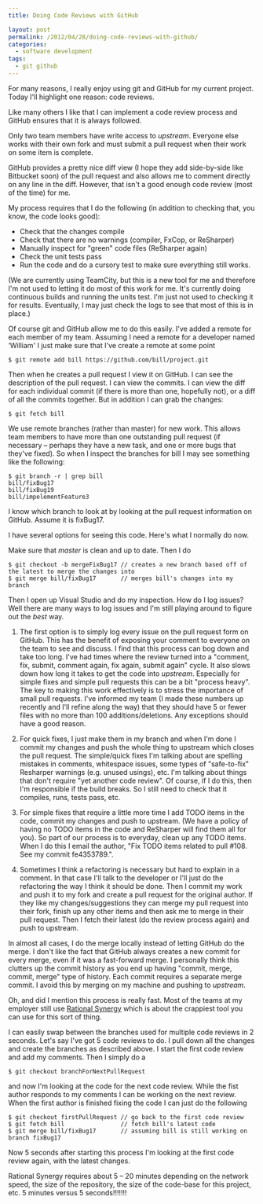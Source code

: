 ```yaml
---
title: Doing Code Reviews with GitHub

layout: post
permalink: /2012/04/28/doing-code-reviews-with-github/
categories:
  - software development
tags:
  - git github
---
```

For many reasons, I really enjoy using git and GitHub for my current project. Today I'll highlight one reason: code reviews.

<!--more-->

Like many others I like that I can implement a code review process and GitHub ensures that it is always followed.

Only two team members have write access to *upstream*. Everyone else works with their own fork and must submit a pull request when their work on some item is complete.

GitHub provides a pretty nice diff view (I hope they add side-by-side like Bitbucket soon) of the pull request and also allows me to comment directly on any line in the diff. However, that isn't a good enough code review (most of the time) for me.

My process requires that I do the following (in addition to checking that, you know, the code looks good):

  * Check that the changes compile
  * Check that there are no warnings (compiler, FxCop, or ReSharper)
  * Manually inspect for "green" code files (ReSharper again)
  * Check the unit tests pass
  * Run the code and do a cursory test to make sure everything still works.

(We are currently using TeamCity, but this is a new tool for me and therefore I'm not used to letting it do most of this work for me. It's currently doing continuous builds and running the units test. I'm just not used to checking it for results. Eventually, I may just check the logs to see that most of this is in place.)

Of course git and GitHub allow me to do this easily. I've added a remote for each member of my team. Assuming I need a remote for a developer named &#8216;William' I just make sure that I've create a remote at some point

    $ git remote add bill https://github.com/bill/project.git


Then when he creates a pull request I view it on GitHub. I can see the description of the pull request. I can view the commits. I can view the diff for each individual commit (if there is more than one, hopefully not), or a diff of all the commits together. But in addition I can grab the changes:

    $ git fetch bill


We use remote branches (rather than master) for new work. This allows team members to have more than one outstanding pull request (if necessary &#8211; perhaps they have a new task, and one or more bugs that they've fixed). So when I inspect the branches for bill I may see something like the following:

    $ git branch -r | grep bill
    bill/fixBug17
    bill/fixBug19
    bill/impelementFeature3


I know which branch to look at by looking at the pull request information on GitHub. Assume it is fixBug17.

I have several options for seeing this code. Here's what I normally do now.

Make sure that *master* is clean and up to date. Then I do

    $ git checkout -b mergeFixBug17 // creates a new branch based off of the latest to merge the changes into
    $ git merge bill/fixBug17       // merges bill's changes into my branch


Then I open up Visual Studio and do my inspection. How do I log issues? Well there are many ways to log issues and I'm still playing around to figure out the *best* way.

  1. The first option is to simply log every issue on the pull request form on GitHub. This has the benefit of exposing your comment to everyone on the team to see and discuss. I find that this process can bog down and take too long. I've had times where the review turned into a "comment, fix, submit, comment again, fix again, submit again" cycle. It also slows down how long it takes to get the code into *upstream*. Especially for simple fixes and simple pull requests this can be a bit "process heavy". The key to making this work effectively is to stress the importance of small pull requests. I've informed my team (I made these numbers up recently and I'll refine along the way) that they should have 5 or fewer files with no more than 100 additions/deletions. Any exceptions should have a good reason.

  2. For quick fixes, I just make them in my branch and when I'm done I commit my changes and push the whole thing to upstream which closes the pull request. The simple/quick fixes I'm talking about are spelling mistakes in comments, whitespace issues, some types of "safe-to-fix" Resharper warnings (e.g. unused usings), etc. I'm talking about things that don't require "yet another code review". Of course, if I do this, then I'm responsible if the build breaks. So I still need to check that it compiles, runs, tests pass, etc.

  3. For simple fixes that require a little more time I add TODO items in the code, commit my changes and push to upstream. (We have a policy of having no TODO items in the code and ReSharper will find them all for you). So part of our process is to everyday, clean up any TODO items. When I do this I email the author, "Fix TODO items related to pull #108. See my commit fe4353789.".

  4. Sometimes I think a refactoring is necessary but hard to explain in a comment. In that case I'll talk to the developer or I'll just do the refactoring the way I think it should be done. Then I commit my work and push it to my fork and create a pull request for the original author. If they like my changes/suggestions they can merge my pull request into their fork, finish up any other items and then ask me to merge in their pull request. Then I fetch their latest (do the review process again) and push to upstream.

In almost all cases, I do the merge locally instead of letting GitHub do the merge. I don't like the fact that GitHub always creates a new commit for every merge, even if it was a fast-forward merge. I personally think this clutters up the commit history as you end up having "commit, merge, commit, merge" type of history. Each commit requires a separate merge commit. I avoid this by merging on my machine and pushing to *upstream*.

Oh, and did I mention this process is really fast. Most of the teams at my employer still use [Rational Synergy][1] which is about the crappiest tool you can use for this sort of thing.

I can easily swap between the branches used for multiple code reviews in 2 seconds. Let's say I've got 5 code reviews to do. I pull down all the changes and create the branches as described above. I start the first code review and add my comments. Then I simply do a

    $ git checkout branchForNextPullRequest


and now I'm looking at the code for the next code review. While the fist author responds to my comments I can be working on the next review. When the first author is finished fixing the code I can just do the following

    $ git checkout firstPullRequest // go back to the first code review
    $ git fetch bill                // fetch bill's latest code
    $ git merge bill/fixBug17       // assuming bill is still working on branch fixBug17


Now 5 seconds after starting this process I'm looking at the first code review again, with the latest changes.

Rational Synergy requires about 5 &#8211; 20 minutes depending on the network speed, the size of the repository, the size of the code-base for this project, etc. 5 minutes versus 5 seconds!!!!!!!

 [1]: http://www-01.ibm.com/software/awdtools/synergy/
